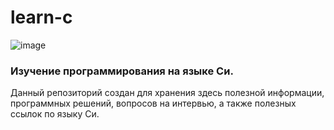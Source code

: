 # learn-c
![image](https://user-images.githubusercontent.com/57217014/192161759-650a8d2b-1735-44b7-8e8d-dabbe4c5d041.png)
### Изучение программирования на языке Си.
Данный репозиторий создан для хранения здесь полезной информации, программных решений, вопросов на интервью, а также полезных ссылок по языку Си.
